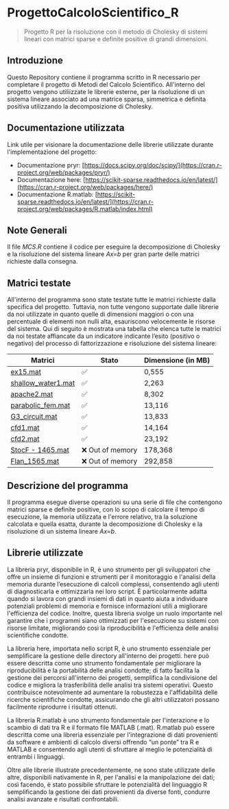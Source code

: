 # ProgettoCalcoloScientifico_R
> Progetto R per la risoluzione con il metodo di Cholesky di sistemi lineari con matrici sparse e definite positive di grandi dimensioni.

## Introduzione

Questo Repository contiene il programma scritto in R necessario per completare il progetto di Metodi del Calcolo Scientifico. 
All'interno del progetto vengono utiliizzate le librerie esterne, per la risoluzione di un sistema lineare associato ad una matrice sparsa, simmetrica e definita positiva utilizzando la decomposizione di Cholesky.

## Documentazione utilizzata
Link utile per visionare la documentazione delle librerie utilizzate durante l'implementazione del progetto:
- Documentazione pryr: [https://docs.scipy.org/doc/scipy/](https://cran.r-project.org/web/packages/pryr/)
- Documentazione here: [https://scikit-sparse.readthedocs.io/en/latest/](https://cran.r-project.org/web/packages/here/)
- Documentazione R.matlab: [https://scikit-sparse.readthedocs.io/en/latest/](https://cran.r-project.org/web/packages/R.matlab/index.html)

## Note Generali
Il file *MCS.R* contiene il codice per eseguire la decomposizione di Cholesky e la risoluzione 
del sistema lineare *Ax=b* per gran parte delle matrici richieste dalla consegna. 

## Matrici testate
All'interno del programma sono state testate tutte le matrici richieste dalla specifica del progetto. Tuttavia, non tutte vengono supportate dalle librerie da noi utilizzate in quanto quelle di dimensioni maggiori o con una percentuale di elementi non nulli alta, esauriscono velocemente le risorse del sistema.
Qui di seguito è mostrata una tabella che elenca tutte le matrici da noi testate affiancate da un indicatore indicante l’esito (positivo o negativo) del processo di fattorizzazione e risoluzione del sistema lineare: 

| Matrici | Stato | Dimensione (in MB) |
|------------------------|------------------------|-------------------|
| [ex15.mat](https://sparse.tamu.edu/FIDAP/ex15)   | ✅ | 0,555        |
| [shallow_water1.mat](https://sparse.tamu.edu/MaxPlanck/shallow_water1) | ✅ |   2,263      |
| [apache2.mat](https://sparse.tamu.edu/GHS_psdef/apache2) | ✅ | 8,302      |
| [parabolic_fem.mat](https://sparse.tamu.edu/Wissgott/parabolic_fem)  | ✅ | 13,116       |
| [G3_circuit.mat](https://sparse.tamu.edu/AMD/G3_circuit) | ✅ | 13,833      |
| [cfd1.mat](https://sparse.tamu.edu/Rothberg/cfd1) | ✅ | 14,164      |
| [cfd2.mat](https://sparse.tamu.edu/Rothberg/cfd2) | ✅ | 23,192       |
| [StocF - 1465.mat](https://sparse.tamu.edu/Janna/StocF-1465)  | ❌ Out of memory | 178,368        |
| [Flan_1565.mat](https://sparse.tamu.edu/Janna/Flan_1565)  | ❌ Out of memory | 292,858  |

## Descrizione del programma
Il programma esegue diverse operazioni su una serie di file che contengono matrici sparse e definite positive, con lo scopo di calcolare il tempo di esecuzione, la memoria utilizzata e l'errore relativo, tra la soluzione calcolata e quella esatta, durante la decomposizione di Cholesky e la risoluzione di un sistema lineare *Ax=b*. 



## Librerie utilizzate
La libreria pryr, disponibile in R, è uno strumento per gli sviluppatori che offre un insieme di funzioni e strumenti per il monitoraggio e l'analisi della memoria durante l’esecuzione di calcoli complessi, consentendo agli utenti di diagnosticarla e ottimizzarla nei loro script.
È particolarmente adatta quando si lavora con grandi insiemi di dati in quanto aiuta a individuare potenziali problemi di memoria e fornisce informazioni utili a migliorare l'efficienza del codice. Inoltre, questa libreria svolge un ruolo importante nel garantire che i programmi siano ottimizzati per l'esecuzione su sistemi con risorse limitate, migliorando così la riproducibilità e l'efficienza delle analisi scientifiche condotte.

La libreria here, importata nello script R, è uno strumento essenziale per semplificare la gestione delle directory all'interno dei progetti. 
here può essere descritta come uno strumento fondamentale per migliorare la riproducibilità e la portabilità delle analisi condotte; di fatto facilita la gestione dei percorsi all'interno dei progetti, semplifica la condivisione del codice e migliora la trasferibilità delle analisi tra sistemi operativi. 
Questo contribuisce notevolmente ad aumentare la robustezza e l'affidabilità delle ricerche scientifiche condotte, assicurando che gli altri utilizzatori possano facilmente riprodurre i risultati ottenuti.

La libreria R.matlab è uno strumento fondamentale per l'interazione e lo scambio di dati tra R e il formato file MATLAB (.mat). 
R.matlab può essere descritta come una libreria essenziale per l'integrazione di dati provenienti da software e ambienti di calcolo diversi offrendo “un ponte” tra R e MATLAB e consentendo agli utenti di sfruttare al meglio le potenzialità di entrambi i linguaggi. 

Oltre alle librerie illustrate precedentemente, ne sono state utilizzate delle altre, disponibili nativamente in R, per l'analisi e la manipolazione dei dati; così facendo, è stato possibile sfruttare le potenzialità del linguaggio R semplificando la gestione dei dati provenienti da diverse fonti, condurre analisi avanzate e risultati confrontabili.
